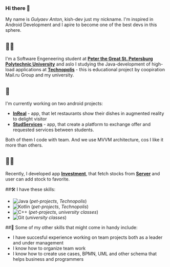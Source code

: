 ### Hi there 👋

My name is _Gulyaev Anton_, kish-dev just my nickname. 
I'm inspired in Android Development
and I apire to become one of the best devs in this sphere.


## 👨‍💻
I'm a Software Engeneering student at [**Peter the Great St. Petersburg Polytechnic University**](https://english.spbstu.ru/) and aslo I studying the Java-development of high-load applications at [**Technopolis**](https://polis.mail.ru/) - this is educational project by coopiration Mail.ru Group and my university.


## 🔭
I'm currently working on two android projects: 
* [**InReal**](https://github.com/inRealAR) - app, that let restaurants show their dishes in augmented reality to delight visitor
* [**StudServices**](https://github.com/StudServices/StudServices-Android) - app, that create a platform to exchange offer and requested services between students.

Both of them I code with team. And we use MVVM architecture, cos I like it more than others.


## 👷‍♂️
Recently, I developed app [**Investment**](https://github.com/kish-dev/investment-app-kotlin), that fetch stocks from [**Server**](https://finnhub.io/) and user can add stock to favorite.

##🛠️
I have these skills:
* ![Java](https://img.shields.io/badge/-Java-white?logo=java&logoColor=007396) (*pet-projects*, *Technopolis*)
* ![Kotlin](https://img.shields.io/badge/-Kotlin-white?logo=kotlin&logoColor=007396) (*pet-projects*, *Technopolis*)
* ![C++](https://img.shields.io/badge/-С++-white?logo=c%2B%2B&logoColor=007396) (*pet-projects*, *university classes*)
* ![Git](https://img.shields.io/badge/-Git-white?logo=git&logoColor=F05032) (*university classes*)

##🌱
Some of my other skills that might come in handy include:  
* I have succesful experience working on team projects both as a leader and under management
* I know how to organize team work
* I know how to create use cases, BPMN, UML and other schema that helps business and programmers

<!--
**kish-dev/kish-dev** is a ✨ _special_ ✨ repository because its `README.md` (this file) appears on your GitHub profile.

Here are some ideas to get you started:

- 🔭 I’m currently working on ...
- 🌱 I’m currently learning ...
- 👯 I’m looking to collaborate on ...
- 🤔 I’m looking for help with ...
- 💬 Ask me about ...
- 📫 How to reach me: ...
- 😄 Pronouns: ...
- ⚡ Fun fact: ...
-->

